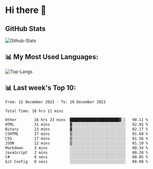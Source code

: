 # Hi there 👋

## GitHub Stats
![Github-Stats](https://github-readme-stats-sigma-five.vercel.app/api?username=ltorson&show_icons=true&theme=radical&count_private=true)

## 📊 My Most Used Languages:
![Top-Langs](https://github-readme-stats-sigma-five.vercel.app/api/top-langs/?username=LTorson&layout=compact&langs_count=10)

## 📊 Last week's Top 10:
<!--START_SECTION:waka-->

```txt
From: 12 December 2023 - To: 18 December 2023

Total Time: 18 hrs 11 mins

Other        16 hrs 23 mins  ██████████████████████▓░░   90.11 %
HTML         31 mins         ▓░░░░░░░░░░░░░░░░░░░░░░░░   02.85 %
Binary       23 mins         ▓░░░░░░░░░░░░░░░░░░░░░░░░   02.17 %
CSHTML       17 mins         ▒░░░░░░░░░░░░░░░░░░░░░░░░   01.60 %
CSS          17 mins         ▒░░░░░░░░░░░░░░░░░░░░░░░░   01.56 %
JSON         12 mins         ▒░░░░░░░░░░░░░░░░░░░░░░░░   01.10 %
Markdown     3 mins          ░░░░░░░░░░░░░░░░░░░░░░░░░   00.34 %
JavaScript   2 mins          ░░░░░░░░░░░░░░░░░░░░░░░░░   00.20 %
C#           0 secs          ░░░░░░░░░░░░░░░░░░░░░░░░░   00.05 %
Git Config   0 secs          ░░░░░░░░░░░░░░░░░░░░░░░░░   00.00 %
```

<!--END_SECTION:waka-->
